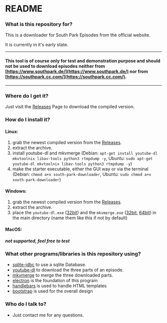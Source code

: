 # README #



### What is this repository for? ###
This is a downloader for South Park Episodes from the official website.

It is currently in it's early state.

------------------------------------

#### This tool is of course only for test and demonstration purpose and should not be used to download episodes neither from [https://www.southpark.de/](https://www.southpark.de/) nor from [https://southpark.cc.com/](https://southpark.cc.com/). ####

------------------------------------

### Where do I get it? ###

Just visit the [Releases](https://github.com/flokol120/South-Park-Downloader/releases/) Page to download the compiled version.

### How do I install it? ###

#### Linux: ####

1. grab the newest compiled version from the [Releases](https://github.com/flokol120/South-Park-Downloader/releases/).
2. extract the archive.
3. install youtube-dl and mkvmerge (Debian: `apt-get install youtube-dl mkvtoolnix libav-tools python3 rtmpdump -y`, Ubuntu: `sudo apt-get youtube-dl mkvtoolnix libav-tools python3 rtmpdump -y`)
4. make the starter executable, either the GUI way or via the terminal (Debian: `chmod a+x south-park-downloader`, Ubuntu: `sudo chmod a+x south-park-downloader`)

#### Windows: ####

1. grab the newest compiled version from the [Releases](https://github.com/flokol120/South-Park-Downloader/releases/).
2. extract the archive.
3. place the `youtube-dl.exe` ([32bit](https://yt-dl.org/downloads/2018.07.10/youtube-dl.exe)) and the `mkvmerge.exe` ([32bit](https://www.fosshub.com/MKVToolNix.html/mkvtoolnix-32-bit-25.0.0.7z), [64bit](https://www.fosshub.com/MKVToolNix.html/mkvtoolnix-64-bit-25.0.0.7z)) in the main directory (name them like this if not by default)

#### MacOS: ####

##### not supported, feel free to test #####

### What other programs/libraries is this repository using? ###

* [sqlite-jdbc](https://github.com/xerial/sqlite-jdbc) to use a sqlite Database.
* [youtube-dl](https://rg3.github.io/youtube-dl/) to download the three parts of an episode.
* [mkvmerge](https://mkvtoolnix.download/doc/mkvmerge.html) to merge the three downloaded parts.
* [electron](https://electronjs.org/) is the foundation of this program
* [handlebars](https://handlebarsjs.com/) is used to handle HTML templates
* [bootstrap](https://getbootstrap.com/) is used for the overall design

### Who do I talk to? ###

* Just contact me for any questions.
